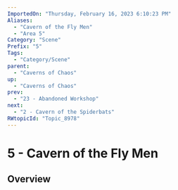 ```yaml
---
ImportedOn: "Thursday, February 16, 2023 6:10:23 PM"
Aliases:
  - "Cavern of the Fly Men"
  - "Area 5"
Category: "Scene"
Prefix: "5"
Tags:
  - "Category/Scene"
parent:
  - "Caverns of Chaos"
up:
  - "Caverns of Chaos"
prev:
  - "23 - Abandoned Workshop"
next:
  - "2 - Cavern of the Spiderbats"
RWtopicId: "Topic_8978"
---
```

# 5 - Cavern of the Fly Men
## Overview
